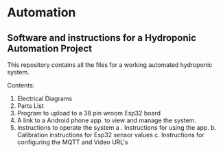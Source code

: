 # Automation
## Software and instructions for a Hydroponic Automation Project

This repository contains all the files for a working automated hydroponic system.

Contents:

1.  Electrical Diagrams
2.  Parts List
3.  Program to upload to a 38 pin wroom Esp32 board
4.  A link to a Android phone app. to view and manage the system.
5.  Instructions to operate the system
   a .  Instructions for using the app.
   b.  Calibration instructions for Esp32 sensor values
   c.  Instructions for configuring the MQTT and Video URL's
